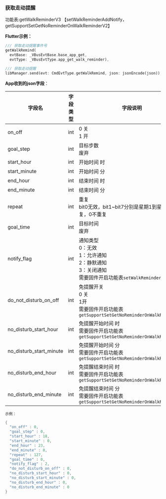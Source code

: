 ### 获取走动提醒


功能表:getWalkReminderV3 【setWalkReminderAddNotify，getSupportSetGetNoReminderOnWalkReminderV2】

**Flutter示例：**

```dart
/// 获取走动提醒事件号
getWalkRemind(
  evtBase: _VBusEvtBase.base_app_get,
  evtType: _VBusEvtType.app_get_walk_reminder),

/// 获取走动提醒
libManager.send(evt: CmdEvtType.getWalkRemind, json: jsonEncode(json));
```



**App收到的json字段**：

| 字段名                  | 字段类型 | 字段说明                                                     |
| ----------------------- | -------- | ------------------------------------------------------------ |
| on_off                  | int      | 0 关<br />1 开                                               |
| goal_step               | int      | 目标步数     <br />废弃                                      |
| start_hour              | int      | 开始时间 时                                                  |
| start_minute            | int      | 开始时间 分                                                  |
| end_hour                | int      | 结束时间 时                                                  |
| end_minute              | int      | 结束时间 分                                                  |
| repeat                  | int      | 重复<br />bit0无效，bit1~bit7分别是星期1到星期7，1重复，0不重复 |
| goal_time               | int      | 目标时间     <br />废弃                                      |
| notify_flag             | int      | 通知类型 <br />0：无效 <br />1：允许通知<br />2：静默通知<br />3：关闭通知<br />需要固件开启功能表`setWalkReminderAddNotify` |
| do_not_disturb_on_off   | int      | 免提醒开关<br />0 关 <br />1开<br />需要固件开启功能表`getSupportSetGetNoReminderOnWalkReminderV2` |
| no_disturb_start_hour   | int      | 免提醒开始时间 时<br />需要固件开启功能表`getSupportSetGetNoReminderOnWalkReminderV2` |
| no_disturb_start_minute | int      | 免提醒开始时间 分<br />需要固件开启功能表`getSupportSetGetNoReminderOnWalkReminderV2` |
| no_disturb_end_hour     | int      | 免提醒结束时间 时<br />需要固件开启功能表`getSupportSetGetNoReminderOnWalkReminderV2` |
| no_disturb_end_minute   | int      | 免提醒结束时间 分<br />需要固件开启功能表`getSupportSetGetNoReminderOnWalkReminderV2` |

`示例：`

```c
{
  "on_off" : 0,
  "goal_step" : 0,
  "start_hour" : 18,
  "start_minute" : 0,
  "end_hour" : 23,
  "end_minute" : 0,
  "repeat" : 127,
  "goal_time" : 0,
  "notify_flag" : 2,
  "do_not_disturb_on_off" : 0,
  "no_disturb_start_hour" : 0,
  "no_disturb_start_minute" : 0,
  "no_disturb_end_hour" : 0,
  "no_disturb_end_minute" : 0
}
```

